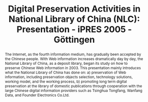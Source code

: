 ---
abstract: 'The Internet, as the fourth information medium, has gradually been accepted
  by the Chinese people. With Web information increases dramatically day by day, the
  National Library of China, as a deposit library, began its study on how to preserve
  Chinese Web information in 2003. This presentation mainly introduces what the National
  Library of China has done on:

  a) preservation of Web information, including preservation objects selection, technology
  solutions, working model, and the working process,

  b) promoting long term digital preservation at the library of domestic publications
  through cooperation with the large Chinese digital information providers such as
  Tsinghua Tongfang, Wanfang Data, and Founder Electronics Co.Ltd.'
creators:
- Chunming, Li
date: null
document_url: https://services.phaidra.univie.ac.at/api/object/o:295040/download
grand_parent: iPRES
institutions: []
keywords:
- göttingen
landing_page_url: https://phaidra.univie.ac.at/o:295040
language: eng
layout: publication
license: CC BY-SA 3.0 AT
notes_url: null
parent: iPRES 2005
presentation_url: null
size: 2224645
source_name: iPRES
title: 'Digital Preservation Activities in National Library of China (NLC): Presentation
  - iPRES 2005 - Göttingen'
type: paper
year: 2005
---